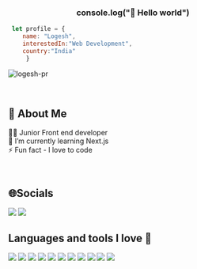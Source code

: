 ###  <P align=center>console.log("👋  Hello world") </P> 


```javascript
 let profile = {
    name: "Logesh",
    interestedIn:"Web Development",
    country:"India"
     }
```   

<p align="left"> <img src="https://komarev.com/ghpvc/?username=logesh-pr&label=Profile%20views&color=0e75b6&style=flat" alt="logesh-pr" /> </p>
<br>

## 💫 About Me


👨‍💻 Junior Front end developer<br>🌱 I’m currently learning Next.js<br> ⚡ Fun fact - I love to code 

<br>

##  🌐Socials


<p align=left ><a href="https://twitter.com/Logeshvaraan"><img src="https://img.shields.io/badge/Twitter-000?style=for-the-badge&logo=twitter&logoColor=#1DA1F2"></a>
<a href="#"><img src="https://img.shields.io/badge/LinkedIn-000?style=for-the-badge&logo=linkedin&logoColor=0A66C2"></a></p>



## Languages and tools I love 💖



<p align=left ><img src="https://img.shields.io/badge/-HTML5-000?style=for-the-badge&logo=html5">
<img src="https://img.shields.io/badge/-CSS3-000?style=for-the-badge&logo=css3">
<img src="https://img.shields.io/badge/-Bootstrap-000?style=for-the-badge&logo=bootstrap">
<img src="https://img.shields.io/badge/-SASS-000?style=for-the-badge&logo=sass">
<img src="https://img.shields.io/badge/-JavaScript-000?style=for-the-badge&logo=javascript">
<img src="https://img.shields.io/badge/-TailwindCSS-000?style=for-the-badge&logo=tailwind-css">
<img src="https://img.shields.io/badge/-NPM-000?style=for-the-badge&logo=npm">
<img src="https://img.shields.io/badge/-Figma-000?style=for-the-badge&logo=figma">
<img src="https://img.shields.io/badge/Adobe%20XD-000?style=for-the-badge&logo=Adobe%20XD&logoColor=#FF61F6">
<img src="https://img.shields.io/badge/Adobe%20Illustrator-000?style=for-the-badge&logo=adobe%20illustrator&logoColor=FF9A00">
<img src="https://img.shields.io/badge/Notion-%23000000.svg?style=for-the-badge&logo=notion&logoColor=white">
</p>













